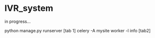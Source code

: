 # IVR_system

in progress...


python manage.py runserver [tab 1]
celery -A mysite worker -l info  [tab2]

